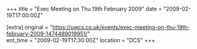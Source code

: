 +++
title = "Exec Meeting on Thu 19th February 2009"
date = "2009-02-19T17:00:00Z"

[extra]
original = "https://uwcs.co.uk/events/exec-meeting-on-thu-19th-february-2009-1474489019951/"    
ent_time = "2009-02-19T17:30:00Z"
location = "DCS"
+++




